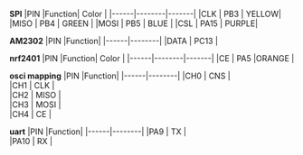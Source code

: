 **SPI**
|PIN   |Function| Color |
|------|--------|-------|
|CLK   |  PB3   | YELLOW|
|MISO  |  PB4   | GREEN |
|MOSI  |  PB5   | BLUE  |
|CSL   |  PA15  | PURPLE|  

**AM2302**
|PIN   |Function|
|------|--------|
|DATA  |  PC13  |  

**nrf2401**
|PIN   |Function| Color |
|------|--------|-------|
|CE    |  PA5   |ORANGE |


**osci mapping**
|PIN   |Function|
|------|--------|
|CH0   |  CNS   |  
|CH1   |  CLK   |  
|CH2   |  MISO  |  
|CH3   |  MOSI  |  
|CH4   |  CE    |  

**uart**
|PIN   |Function|
|------|--------|
|PA9   |  TX    |  
|PA10  |  RX    | 
